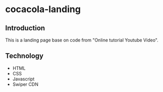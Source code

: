# cocacola-landing
## Introduction
This is a landing page base on code from "Online tutorial Youtube Video".

## Technology
- HTML
- CSS
- Javascript
- Swiper CDN
